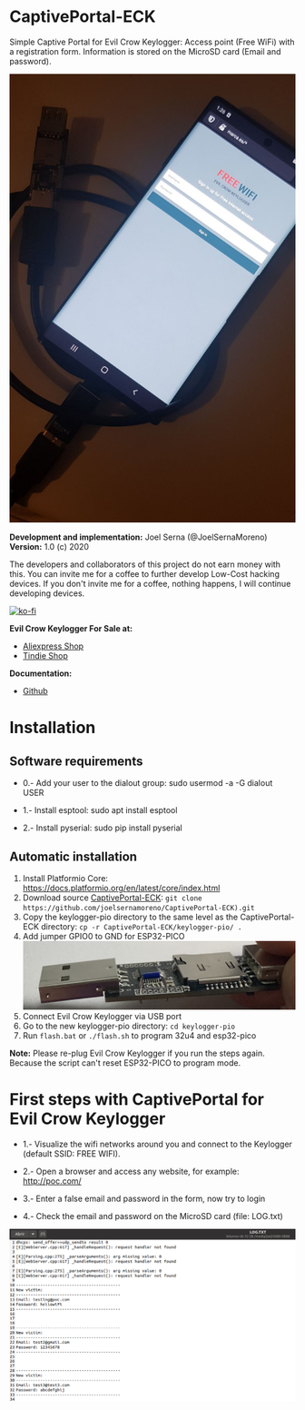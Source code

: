 # CaptivePortal-ECK
Simple Captive Portal for Evil Crow Keylogger: Access point (Free WiFi) with a registration form. Information is stored on the MicroSD card (Email and password).

![Init](https://github.com/joelsernamoreno/CaptivePortal-ECK/blob/master/images/init.jpg)

**Development and implementation:** Joel Serna (@JoelSernaMoreno)
**Version:** 1.0 (c) 2020

The developers and collaborators of this project do not earn money with this. 
You can invite me for a coffee to further develop Low-Cost hacking devices. If you don't invite me for a coffee, nothing happens, I will continue developing devices.

[![ko-fi](https://www.ko-fi.com/img/githubbutton_sm.svg)](https://ko-fi.com/E1E614OA5)

**Evil Crow Keylogger For Sale at:**

* [Aliexpress Shop](https://www.aliexpress.com/item/4001219974113.html)
* [Tindie Shop](https://www.tindie.com/products/aprbrother/evilcrow-keylogger/)

**Documentation:** 

* [Github](https://github.com/joelsernamoreno/EvilCrow-Keylogger)

# Installation

## Software requirements

* 0.- Add your user to the dialout group: sudo usermod -a -G dialout USER

* 1.- Install esptool: sudo apt install esptool

* 2.- Install pyserial: sudo pip install pyserial

## Automatic installation

1. Install Platformio Core: https://docs.platformio.org/en/latest/core/index.html
1. Download source [CaptivePortal-ECK](https://github.com/joelsernamoreno/CaptivePortal-ECK): `git clone https://github.com/joelsernamoreno/CaptivePortal-ECK).git`
1. Copy the keylogger-pio directory to the same level as the CaptivePortal-ECK directory: `cp -r CaptivePortal-ECK/keylogger-pio/ .`
1. Add jumper GPIO0 to GND for ESP32-PICO
![Jumper](https://github.com/joelsernamoreno/CaptivePortal-ECK/blob/master/images/jumper.jpg)
1. Connect Evil Crow Keylogger via USB port
1. Go to the new keylogger-pio directory: `cd keylogger-pio`
1. Run `flash.bat` or `./flash.sh` to program 32u4 and esp32-pico

**Note:** Please re-plug Evil Crow Keylogger if you run the steps again. Because the script can't reset ESP32-PICO to program mode.

# First steps with CaptivePortal for Evil Crow Keylogger

* 1.- Visualize the wifi networks around you and connect to the Keylogger (default SSID: FREE WIFI).

* 2.- Open a browser and access any website, for example: http://poc.com/

* 3.- Enter a false email and password in the form, now try to login

* 4.- Check the email and password on the MicroSD card (file: LOG.txt)

![SD](https://github.com/joelsernamoreno/CaptivePortal-ECK/blob/master/images/sd.png)

